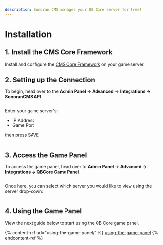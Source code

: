 ```yaml
---
description: Sonoran CMS manages your QB Core server for free!
---
```


# Installation

## 1. Install the CMS Core Framework

Install and configure the [CMS Core Framework](../in-game-integration-resources/gta-rp-integrations/available-resources/core.md) on your game server.

## 2. Setting up the Connection

To begin, head over to the **Admin Panel -> Advanced** -> **Integrations -> SonoranCMS API**

<figure><img src="https://cdn.upload.systems/uploads/2iNGIlhQ.png" alt=""><figcaption></figcaption></figure>

Enter your game server's:

* IP Address
* Game Port

then press SAVE

<figure><img src="https://cdn.upload.systems/uploads/26zT2pJp.png" alt=""><figcaption></figcaption></figure>

## 3. Access the Game Panel&#x20;

To access the game panel, head over to **Admin Panel -> Advanced -> Integrations -> QBCore Game Panel**

<figure><img src="https://cdn.upload.systems/uploads/l0hhxyqd.png" alt=""><figcaption></figcaption></figure>

Once here, you can select which server you would like to view using the server drop-down:

<figure><img src="https://cdn.upload.systems/uploads/8czZ4HcT.png" alt=""><figcaption></figcaption></figure>

## 4. Using the Game Panel

View the next guide below to start using the QB Core game panel.

{% content-ref url="using-the-game-panel/" %}
[using-the-game-panel](using-the-game-panel/)
{% endcontent-ref %}

